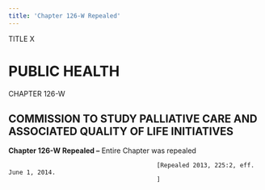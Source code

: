 ```yaml
---
title: 'Chapter 126-W Repealed'
---
```


TITLE X
                                             
PUBLIC HEALTH
=============

CHAPTER 126-W
                                             
COMMISSION TO STUDY PALLIATIVE CARE AND ASSOCIATED QUALITY OF LIFE INITIATIVES
------------------------------------------------------------------------------

**Chapter 126-W Repealed –** Entire Chapter was repealed


                                             [Repealed 2013, 225:2, eff. June 1, 2014.
                                             ]
